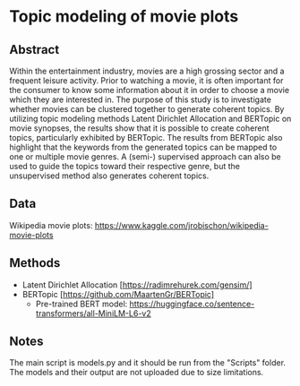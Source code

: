 # Topic modeling of movie plots

## Abstract
Within the entertainment industry, movies are a high grossing sector and a frequent leisure activity. Prior to watching a movie, it is often important for the consumer to know some information about it in order to choose a movie which they are interested in.  The purpose of this study is to investigate whether movies can be clustered together to generate coherent topics. By utilizing topic modeling methods Latent Dirichlet Allocation and BERTopic on movie synopses, the results show that it is possible to create coherent topics, particularly exhibited by BERTopic. The results from BERTopic also highlight that the keywords from the generated topics can be mapped to one or multiple movie genres. A (semi-) supervised approach can also be used to guide the topics toward their respective genre, but the unsupervised method also generates coherent topics.

## Data
Wikipedia movie plots: https://www.kaggle.com/jrobischon/wikipedia-movie-plots

## Methods
- Latent Dirichlet Allocation [https://radimrehurek.com/gensim/]
- BERTopic [https://github.com/MaartenGr/BERTopic]
  - Pre-trained BERT model: https://huggingface.co/sentence-transformers/all-MiniLM-L6-v2

## Notes
The main script is models.py and it should be run from the "Scripts" folder.
The models and their output are not uploaded due to size limitations.